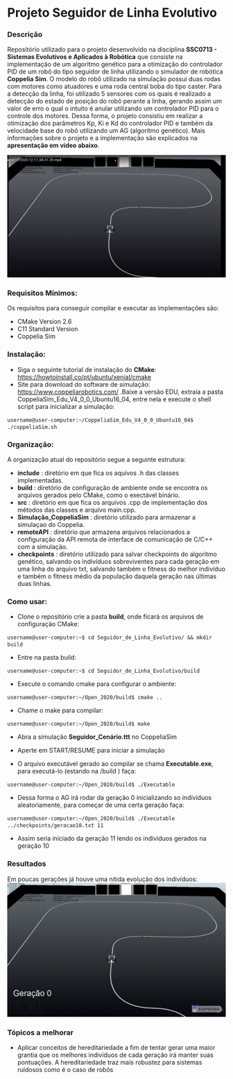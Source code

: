 # Projeto Seguidor de Linha Evolutivo

### Descrição
Repositório utilizado para o projeto desenvolvido na disciplina **SSC0713 - Sistemas Evolutivos e Aplicados à Robótica** que consiste na implementação de um algoritmo genético para a otimização do controlador PID de um robô do tipo seguidor de linha utilizando o simulador de robótica **Coppelia Sim**. O modelo do robô utilizado na simulação possui duas rodas com motores como atuadores e uma roda central boba do tipo caster. Para a detecção da linha, foi utilizado 5 sensores com os quais é realizado a detecção do estado de posição do robô perante a linha, gerando assim um valor de erro o qual o intuito é anular utilizando um controlador PID para o controle dos motores. Dessa forma, o projeto consistiu em realizar a otimização dos parâmetros Kp, Ki e Kd do controlador PID e também da velocidade base do robô utilizando um AG (algoritmo genético). Mais informações sobre o projeto e a implementação são explicados na **apresentação em vídeo abaixo**.

[![Watch the video](https://github.com/MatheusBorgesKamla/Seguidor_de_Linha_Evolutivo/blob/main/video/tumbvideo.png)](https://youtu.be/zv-YFKnZtWY)

### Requisitos Mínimos:
Os requisitos para conseguir compilar e executar as implementações são:
- CMake Version 2.6
- C11 Standard Version
- Coppelia Sim

### Instalação:
- Siga o seguinte tutorial de instalação do **CMake**: https://howtoinstall.co/pt/ubuntu/xenial/cmake
- Site para download do software de simulação: https://www.coppeliarobotics.com/ .Baixe a versão EDU, extraia a pasta CoppeliaSim_Edu_V4_0_0_Ubuntu16_04, entre nela e execute o shell script para inicializar a simulação:
```console
username@user-computer:~/CoppeliaSim_Edu_V4_0_0_Ubuntu16_04$ ./coppeliaSim.sh 
```

### Organização:
A organização atual do repositório segue a seguinte estrutura:
- **include** : diretório em que fica os aquivos .h das classes implementadas.
- **build** : diretório de configuração de ambiente onde se encontra os arquivos gerados pelo CMake, como o exectável binário.
- **src** : diretório em que fica os arquivos .cpp de implementação dos métodos das classes e arquivo main.cpp.
- **Simulação_CoppeliaSim** : diretório utilizado para armazenar a simulaçao do Coppelia.
- **remoteAPI** : diretório que armazena arquivos relacionados a configuração da API remota de interface de comunicação de C/C++ com a simulação.
- **checkpoints** : diretório utilizado para salvar checkpoints do algoritmo genético, salvando os indivíduos sobreviventes para cada geração em uma linha do arquivo txt, salvando também o fitness do melhor indivíduo e também o fitness médio da população daquela geração nas últimas duas linhas.

### Como usar:
- Clone o repositório crie a pasta **build**, onde ficará os arquivos de configuração CMake:
```console
username@user-computer:~$ cd Seguidor_de_Linha_Evolutivo/ && mkdir build
```
- Entre na pasta build:
```console
username@user-computer:~$ cd Seguidor_de_Linha_Evolutivo/build
```
- Execute o comando cmake para configurar o ambiente:
```console
username@user-computer:~/Open_2020/build$ cmake ..
```
- Chame o make para compilar:
```console
username@user-computer:~/Open_2020/build$ make
```
- Abra a simulação **Seguidor_Cenário.ttt** no CoppeliaSim

- Aperte em START/RESUME para iniciar a simulação

- O arquivo executável gerado ao compilar se chama **Executable.exe**, para executá-lo (estando na /build ) faça:
```console
username@user-computer:~/Open_2020/build$ ./Executable
```
- Dessa forma o AG irá rodar da geração 0 inicializando so indíviduos aleatoriamente, para começar de uma certa geração faça:
```console
username@user-computer:~/Open_2020/build$ ./Executable ../checkpoints/geracao10.txt 11
```
- Assim seria iniciado da geração 11 lendo os indivíduos gerados na geração 10

### Resultados
Em poucas gerações já houve uma nítida evolução dos indivíduos:
![Alt Text](https://github.com/MatheusBorgesKamla/Seguidor_de_Linha_Evolutivo/blob/main/video/final_5fdcad3fef830401119b544e_156279.gif)

### Tópicos a melhorar
- Aplicar conceitos de hereditariedade a fim de tentar gerar uma maior grantia que os melhores indivíduos de cada geração irá manter suas pontuações. A hereditariedade traz mais robustez para sistemas ruídosos como é o caso de robôs
